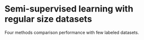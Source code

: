 # Semi-supervised learning with regular size datasets
Four methods comparison performance with few labeled datasets.
